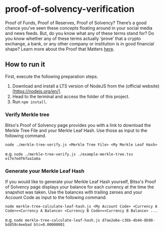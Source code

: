 # proof-of-solvency-verification

Proof of Funds, Proof of Reserves, Proof of Solvency? There’s a good chance you’ve seen these concepts floating around
in your social media and news feeds. But, do you know what any of these terms stand for? Do you know whether any of
these terms actually ‘prove’ that a crypto exchange, a bank, or any other company or institution is in good financial
shape? Learn more about the Proof that Matters [here](https://blog.bitso.com/bitso/the-proof-that-matters).

## How to run it

First, execute the following preparation steps.

1. Download and install a LTS version of NodeJS from the (official website)[https://nodejs.org/en/].
2. Head to the terminal and access the folder of this project.
3. Run `npm install`.

### Verify Merkle tree

Bitso's Proof of Solvency page provides you with a link to download the Merkle Tree File and your Merkle Leaf Hash.
Use those as input to the following command.

`node ./merkle-tree-verify.js <Merkle Tree File> <My Merkle Leaf Hash>`

e.g. `node ./merkle-tree-verify.js ./example-merkle-tree.tsv e17e7edf6faa1a6a`

### Generate your Merkle Leaf Hash

If you would like to generate your Merkle Leaf Hash yourself, Bitso's Proof of Solvency page displays your balance for
each currency at the time the snapshot was taken. Use the balances with trailing zeroes and your Account Code as input
to the following command.

`node merkle-tree-calculate-leaf-hash.js <My Account Code> <Currency A Code>=<Currency A Balance> <Currency B Code>=<Currency B Balance> ...`

e.g. `node merkle-tree-calculate-leaf-hash.js d7ae2e6e-c36b-4b44-8b98-bdd59c4eebad btc=0.00000001`